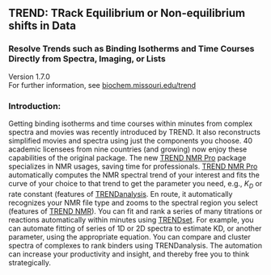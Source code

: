 ## TREND: TRack Equilibrium or Non-equilibrium shifts in Data
### Resolve Trends such as Binding Isotherms and Time Courses Directly from Spectra, Imaging, or Lists
Version 1.7.0  
For further information, see 
[biochem.missouri.edu/trend](http://biochem.missouri.edu/trend)  
### Introduction:
Getting binding isotherms and time courses within minutes from complex
spectra and movies was recently introduced by TREND. It also
reconstructs simplified movies and spectra using just the components you
choose. 40 academic licensees from nine countries (and growing) now
enjoy these capabilities of the original package.
The new [TREND NMR Pro](trendpro/README.md) package specializes in NMR usages, saving time for
professionals. [TREND NMR Pro](trendpro/README.md) automatically computes the NMR spectral
trend of your interest and fits the curve of your choice to that trend
to get the parameter you need, e.g., <i>K<sub>D</sub></i> or rate 
constant (features of
[TRENDanalysis](trendpro/trendanalysis/README.md). 
En route, it automatically recognizes your NMR file type
and zooms to the spectral region you select 
(features of [TREND NMR](trendpro/trendmain/README.md)). You
can fit and rank a series of many titrations or reactions automatically
within minutes using [TRENDset](trendpro/trendset/README.md). 
For example, you can automate fitting of
series of 1D or 2D spectra to estimate KD, or another parameter, using
the appropriate equation. You can compare and cluster spectra of
complexes to rank binders using TRENDanalysis. The automation can
increase your productivity and insight, and thereby free you to think
strategically.

